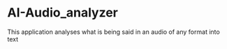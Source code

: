 # AI-Audio_analyzer
This application analyses what is being said in an audio of any format into text
